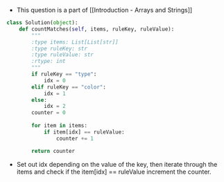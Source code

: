 - This question is a part of [[Introduction - Arrays and Strings]]

```python
class Solution(object):
	def countMatches(self, items, ruleKey, ruleValue):
		"""
		:type items: List[List[str]]
		:type ruleKey: str
		:type ruleValue: str
		:rtype: int
		"""
		if ruleKey == "type":
			idx = 0
		elif ruleKey == "color":
			idx = 1
		else:
			idx = 2
		counter = 0
		
		for item in items:
			if item[idx] == ruleValue:
				counter += 1

		return counter
```

- Set out idx depending on the value of the key, then iterate through the items and check if the item[idx] == ruleValue increment the counter. 